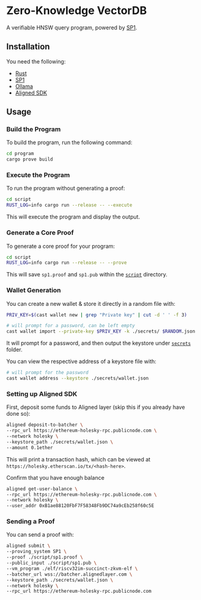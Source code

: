 # Zero-Knowledge VectorDB

A verifiable HNSW query program, powered by [SP1](https://github.com/succinctlabs/sp1).

## Installation

You need the following:

- [Rust](https://rustup.rs/)
- [SP1](https://docs.succinct.xyz/getting-started/install.html)
- [Ollama](https://ollama.com/)
- [Aligned SDK](https://docs.alignedlayer.com/introduction/1_try_aligned#quickstart)

## Usage

### Build the Program

To build the program, run the following command:

```sh
cd program
cargo prove build
```

### Execute the Program

To run the program without generating a proof:

```sh
cd script
RUST_LOG=info cargo run --release -- --execute
```

This will execute the program and display the output.

### Generate a Core Proof

To generate a core proof for your program:

```sh
cd script
RUST_LOG=info cargo run --release -- --prove
```

This will save `sp1.proof` and `sp1.pub` within the [`script`](./script/) directory.

### Wallet Generation

You can create a new wallet & store it directly in a random file with:

```sh
PRIV_KEY=$(cast wallet new | grep "Private key" | cut -d ' ' -f 3)

# will prompt for a password, can be left empty
cast wallet import --private-key $PRIV_KEY -k ./secrets/ $RANDOM.json
```

It will prompt for a password, and then output the keystore under [`secrets`](./secrets/) folder.

You can view the respective address of a keystore file with:

```sh
# will prompt for the password
cast wallet address --keystore ./secrets/wallet.json
```

### Setting up Aligned SDK

First, deposit some funds to Aligned layer (skip this if you already have done so):

```sh
aligned deposit-to-batcher \
--rpc_url https://ethereum-holesky-rpc.publicnode.com \
--network holesky \
--keystore_path ./secrets/wallet.json \
--amount 0.1ether
```

This will print a transaction hash, which can be viewed at `https://holesky.etherscan.io/tx/<hash-here>`.

Confirm that you have enough balance

```sh
aligned get-user-balance \
--rpc_url https://ethereum-holesky-rpc.publicnode.com \
--network holesky \
--user_addr 0xB1ae88120FbF7F58348Fb9DC74a9cEb258f60c5E
```

### Sending a Proof

You can send a proof with:

```sh
aligned submit \
--proving_system SP1 \
--proof ./script/sp1.proof \
--public_input ./script/sp1.pub \
--vm_program ./elf/riscv32im-succinct-zkvm-elf \
--batcher_url wss://batcher.alignedlayer.com \
--keystore_path ./secrets/wallet.json \
--network holesky \
--rpc_url https://ethereum-holesky-rpc.publicnode.com
```

